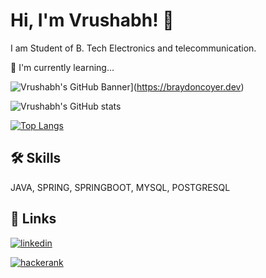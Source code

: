 # Hi, I'm Vrushabh! 👋



I am Student of B. Tech Electronics and telecommunication.

🧠 I'm currently learning...

![Vrushabh's GitHub Banner](./assets/GitHubHeader.png)](https://braydoncoyer.dev)

![Vrushabh's GitHub stats](https://github-readme-stats.vercel.app/api?username=vk3232&show_icons=true&theme=github_dark)


[![Top Langs](https://github-readme-stats.vercel.app/api/top-langs/?username=vk3232&layout=compact&theme=github_dark)](https://github.com/vk3232/github-readme-stats)

## 🛠 Skills
JAVA, SPRING, SPRINGBOOT, MYSQL, POSTGRESQL


## 🔗 Links

[![linkedin](https://img.shields.io/badge/linkedin-0A66C2?style=for-the-badge&logo=linkedin&logoColor=white)](https://www.linkedin.com/in/vrushabhkhatik/)

[![hackerank](https://img.shields.io/badge/-Hackerrank-2EC866?style=for-the-badge&logo=HackerRank&logoColor=white)](https://www.hackerrank.com/vrushabh_Khatik)

